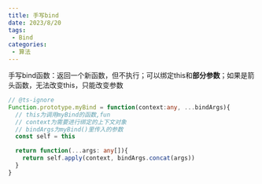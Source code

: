 ```yaml
---
title: 手写bind
date: 2023/8/20
tags:
 - Bind
categories:
 - 算法
---
```


手写bind函数：返回一个新函数，但不执行；可以绑定this和**部分参数**；如果是箭头函数，无法改变this，只能改变参数

```typescript
// @ts-ignore
Function.prototype.myBind = function(context:any, ...bindArgs){
  // this为调用myBind的函数,fun
  // context为需要进行绑定的上下文对象
  // bindArgs为myBind()里传入的参数
  const self = this

  return function(...args: any[]){
    return self.apply(context, bindArgs.concat(args))
  }
}

